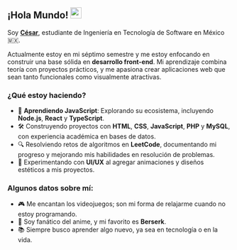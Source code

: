 ## ¡Hola Mundo! <img src="https://em-content.zobj.net/source/noto-emoji-animations/344/waving-hand_medium-light-skin-tone_1f44b-1f3fc_1f3fc.gif" width="25px" height="25px">

Soy [**César**](https://cgamcs.vercel.app/), estudiante de Ingeniería en Tecnología de Software en México 🇲🇽.

Actualmente estoy en mi séptimo semestre y me estoy enfocando en construir una base sólida en **desarrollo front-end**. Mi aprendizaje combina teoría con proyectos prácticos, y me apasiona crear aplicaciones web que sean tanto funcionales como visualmente atractivas.  


### ¿Qué estoy haciendo?  
- 🌱 **Aprendiendo JavaScript**: Explorando su ecosistema, incluyendo **Node.js**, **React** y **TypeScript**.  
- 🛠️ Construyendo proyectos con **HTML**, **CSS**, **JavaScript**, **PHP** y **MySQL**, con experiencia académica en bases de datos.  
- 🔍 Resolviendo retos de algoritmos en **LeetCode**, documentando mi progreso y mejorando mis habilidades en resolución de problemas.  
- 🎨 Experimentando con **UI/UX** al agregar animaciones y diseños estéticos a mis proyectos.  


### Algunos datos sobre mí:  
- 🎮 Me encantan los videojuegos; son mi forma de relajarme cuando no estoy programando.  
- 🍜 Soy fanático del anime, y mi favorito es **Berserk**.  
- 📚 Siempre busco aprender algo nuevo, ya sea en tecnología o en la vida.
